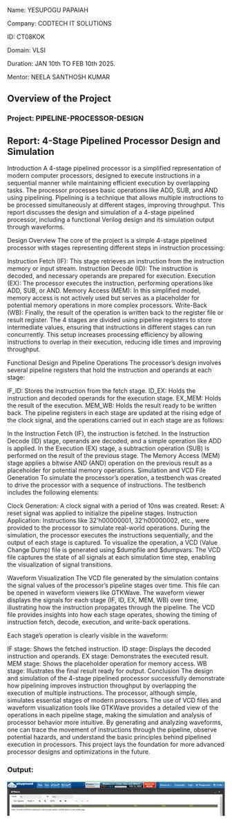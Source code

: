 Name: YESUPOGU PAPAIAH

Company: CODTECH IT SOLUTIONS

ID: CT08KOK

Domain: VLSI

Duration: JAN 10th TO FEB 10th 2025.

Mentor: NEELA SANTHOSH KUMAR 



## Overview of the Project

### Project: PIPELINE-PROCESSOR-DESIGN


## Report: 4-Stage Pipelined Processor Design and Simulation
Introduction
A 4-stage pipelined processor is a simplified representation of modern computer processors, designed to execute instructions in a sequential manner while maintaining efficient execution by overlapping tasks. The processor processes basic operations like ADD, SUB, and AND using pipelining. Pipelining is a technique that allows multiple instructions to be processed simultaneously at different stages, improving throughput. This report discusses the design and simulation of a 4-stage pipelined processor, including a functional Verilog design and its simulation output through waveforms.

Design Overview
The core of the project is a simple 4-stage pipelined processor with stages representing different steps in instruction processing:

Instruction Fetch (IF): This stage retrieves an instruction from the instruction memory or input stream.
Instruction Decode (ID): The instruction is decoded, and necessary operands are prepared for execution.
Execution (EX): The processor executes the instruction, performing operations like ADD, SUB, or AND.
Memory Access (MEM): In this simplified model, memory access is not actively used but serves as a placeholder for potential memory operations in more complex processors.
Write-Back (WB): Finally, the result of the operation is written back to the register file or result register.
The 4 stages are divided using pipeline registers to store intermediate values, ensuring that instructions in different stages can run concurrently. This setup increases processing efficiency by allowing instructions to overlap in their execution, reducing idle times and improving throughput.

Functional Design and Pipeline Operations
The processor’s design involves several pipeline registers that hold the instruction and operands at each stage:

IF_ID: Stores the instruction from the fetch stage.
ID_EX: Holds the instruction and decoded operands for the execution stage.
EX_MEM: Holds the result of the execution.
MEM_WB: Holds the result ready to be written back.
The pipeline registers in each stage are updated at the rising edge of the clock signal, and the operations carried out in each stage are as follows:

In the Instruction Fetch (IF), the instruction is fetched.
In the Instruction Decode (ID) stage, operands are decoded, and a simple operation like ADD is applied.
In the Execution (EX) stage, a subtraction operation (SUB) is performed on the result of the previous stage.
The Memory Access (MEM) stage applies a bitwise AND (AND) operation on the previous result as a placeholder for potential memory operations.
Simulation and VCD File Generation
To simulate the processor’s operation, a testbench was created to drive the processor with a sequence of instructions. The testbench includes the following elements:

Clock Generation: A clock signal with a period of 10ns was created.
Reset: A reset signal was applied to initialize the pipeline stages.
Instruction Application: Instructions like 32'h00000001, 32'h00000002, etc., were provided to the processor to simulate real-world operations.
During the simulation, the processor executes the instructions sequentially, and the output of each stage is captured. To visualize the operation, a VCD (Value Change Dump) file is generated using $dumpfile and $dumpvars. The VCD file captures the state of all signals at each simulation time step, enabling the visualization of signal transitions.

Waveform Visualization
The VCD file generated by the simulation contains the signal values of the processor’s pipeline stages over time. This file can be opened in waveform viewers like GTKWave. The waveform viewer displays the signals for each stage (IF, ID, EX, MEM, WB) over time, illustrating how the instruction propagates through the pipeline. The VCD file provides insights into how each stage operates, showing the timing of instruction fetch, decode, execution, and write-back operations.

Each stage’s operation is clearly visible in the waveform:

IF stage: Shows the fetched instruction.
ID stage: Displays the decoded instruction and operands.
EX stage: Demonstrates the executed result.
MEM stage: Shows the placeholder operation for memory access.
WB stage: Illustrates the final result ready for output.
Conclusion
The design and simulation of the 4-stage pipelined processor successfully demonstrate how pipelining improves instruction throughput by overlapping the execution of multiple instructions. The processor, although simple, simulates essential stages of modern processors. The use of VCD files and waveform visualization tools like GTKWave provides a detailed view of the operations in each pipeline stage, making the simulation and analysis of processor behavior more intuitive. By generating and analyzing waveforms, one can trace the movement of instructions through the pipeline, observe potential hazards, and understand the basic principles behind pipelined execution in processors. This project lays the foundation for more advanced processor designs and optimizations in the future.


### Output: 
![output](https://github.com/yesupogupapaiah/PIPELINE-PROCESSOR-DESIGN/blob/main/task3.png)

